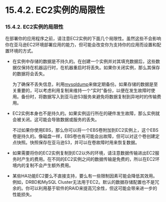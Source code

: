 # 15.4.2. EC2实例的局限性

### 15.4.2. EC2实例的局限性

在部署你的应用程序之前，请注意EC2实例的下面几个局限性。虽然这些不会影响你在亚马逊EC2环境部署应用的能力，但可能会改变你为支持你的应用而设置和配置环境的方式。

* 在实例中存储的数据是不持久的。在创建一个实例并对其填充数据后，这些数据仅保持在机器运行时，在机器重启时将丢失。如果你关闭实例，那么其保存的数据将会丢失。

    为了确保不丢失信息，利用[mysqldump](http://dev.mysql.com/doc/refman/5.6/en/mysqldump.html)来做定期备份。如果存储的数据是至关重要的，可以考虑利用复制来维持一个“实时”备份，以便在发生故障时使用。备份时，将数据写入到亚马逊S3服务来避免将数据复制到异地时的传输费用。

* EC2实例本身也不是持久的。如果实例运行所在的硬件发生故障，那么实例就会被关闭。这可能会导致数据或服务的丢失。
    
    不过如果你使用EBS，那么你可以将一个EBS卷附加到EC2实例上，这个EBS卷是持久的。像磁盘一样，EBS卷也有可能会出故障，但可以对这个卷创建定点快照。快照保存在亚马逊S3，并可以在卷故障时用来恢复数据。

* 如果需要将你的EC2实例复制到EC2以外的环境，请注意数据传输进出EC2服务时产生的费用。在不同的EC2实例之间的数据传输是免费的，所以在EC2环境内的复制不会产生额外费用。

* 某些HA功能EC2要么不直接支持，要么有一些限制因素可能会降低其效用。例如，DRBD和MySQL Cluster无法用于EC2。默认的数据存储配置也不是冗余的。你可以利用基于软件的RAID来提高冗余性，但这可能会带来进一步的性能损失。